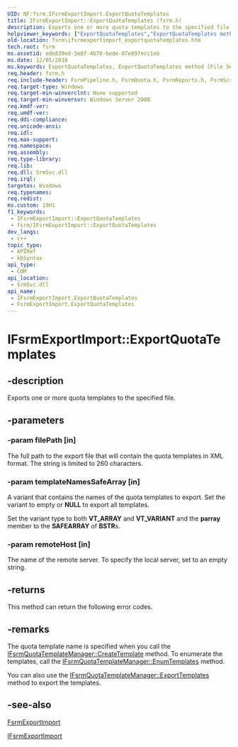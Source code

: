 ```yaml
---
UID: NF:fsrm.IFsrmExportImport.ExportQuotaTemplates
title: IFsrmExportImport::ExportQuotaTemplates (fsrm.h)
description: Exports one or more quota templates to the specified file.
helpviewer_keywords: ["ExportQuotaTemplates","ExportQuotaTemplates method [File Server Resource Manager]","ExportQuotaTemplates method [File Server Resource Manager]","FsrmExportImport class","ExportQuotaTemplates method [File Server Resource Manager]","IFsrmExportImport interface","FsrmExportImport class [File Server Resource Manager]","ExportQuotaTemplates method","IFsrmExportImport interface [File Server Resource Manager]","ExportQuotaTemplates method","IFsrmExportImport.ExportQuotaTemplates","IFsrmExportImport::ExportQuotaTemplates","fs.ifsrmexportimport_exportquotatemplates","fsrm.ifsrmexportimport_exportquotatemplates","fsrm/IFsrmExportImport::ExportQuotaTemplates"]
old-location: fsrm\ifsrmexportimport_exportquotatemplates.htm
tech.root: fsrm
ms.assetid: ede839ed-3e6f-4b70-bede-07e097ecc1e6
ms.date: 12/05/2018
ms.keywords: ExportQuotaTemplates, ExportQuotaTemplates method [File Server Resource Manager], ExportQuotaTemplates method [File Server Resource Manager],FsrmExportImport class, ExportQuotaTemplates method [File Server Resource Manager],IFsrmExportImport interface, FsrmExportImport class [File Server Resource Manager],ExportQuotaTemplates method, IFsrmExportImport interface [File Server Resource Manager],ExportQuotaTemplates method, IFsrmExportImport.ExportQuotaTemplates, IFsrmExportImport::ExportQuotaTemplates, fs.ifsrmexportimport_exportquotatemplates, fsrm.ifsrmexportimport_exportquotatemplates, fsrm/IFsrmExportImport::ExportQuotaTemplates
req.header: fsrm.h
req.include-header: FsrmPipeline.h, FsrmQuota.h, FsrmReports.h, FsrmScreen.h, FsrmTlb.h
req.target-type: Windows
req.target-min-winverclnt: None supported
req.target-min-winversvr: Windows Server 2008
req.kmdf-ver: 
req.umdf-ver: 
req.ddi-compliance: 
req.unicode-ansi: 
req.idl: 
req.max-support: 
req.namespace: 
req.assembly: 
req.type-library: 
req.lib: 
req.dll: SrmSvc.dll
req.irql: 
targetos: Windows
req.typenames: 
req.redist: 
ms.custom: 19H1
f1_keywords:
 - IFsrmExportImport::ExportQuotaTemplates
 - fsrm/IFsrmExportImport::ExportQuotaTemplates
dev_langs:
 - c++
topic_type:
 - APIRef
 - kbSyntax
api_type:
 - COM
api_location:
 - SrmSvc.dll
api_name:
 - IFsrmExportImport.ExportQuotaTemplates
 - FsrmExportImport.ExportQuotaTemplates
---
```


# IFsrmExportImport::ExportQuotaTemplates


## -description

Exports one or more quota templates to the specified file.

## -parameters

### -param filePath [in]

The full path to the export file that will contain the quota templates in XML format. The string is limited 
      to 260 characters.

### -param templateNamesSafeArray [in]

A variant that contains the names of the quota templates to export. Set the variant to empty or 
       <b>NULL</b> to export all templates.

Set the variant type to both <b>VT_ARRAY</b> and <b>VT_VARIANT</b> and 
       the <b>parray</b> member to the <b>SAFEARRAY</b> of 
       <b>BSTR</b>s.

### -param remoteHost [in]

The name of the remote server. To specify the local server, set to an empty string.

## -returns

This method can return the following error codes.

## -remarks

The quota template name is specified when you call the 
    <a href="https://docs.microsoft.com/previous-versions/windows/desktop/api/fsrmquota/nf-fsrmquota-ifsrmquotatemplatemanager-createtemplate">IFsrmQuotaTemplateManager::CreateTemplate</a> 
    method. To enumerate the templates, call the 
    <a href="https://docs.microsoft.com/previous-versions/windows/desktop/api/fsrmquota/nf-fsrmquota-ifsrmquotatemplatemanager-enumtemplates">IFsrmQuotaTemplateManager::EnumTemplates</a> 
    method.

You can also use the 
    <a href="https://docs.microsoft.com/previous-versions/windows/desktop/api/fsrmquota/nf-fsrmquota-ifsrmquotatemplatemanager-exporttemplates">IFsrmQuotaTemplateManager::ExportTemplates</a> 
    method to export the templates.

## -see-also

<a href="https://docs.microsoft.com/previous-versions/windows/desktop/fsrm/fsrmexportimport">FsrmExportImport</a>



<a href="https://docs.microsoft.com/previous-versions/windows/desktop/api/fsrm/nn-fsrm-ifsrmexportimport">IFsrmExportImport</a>

